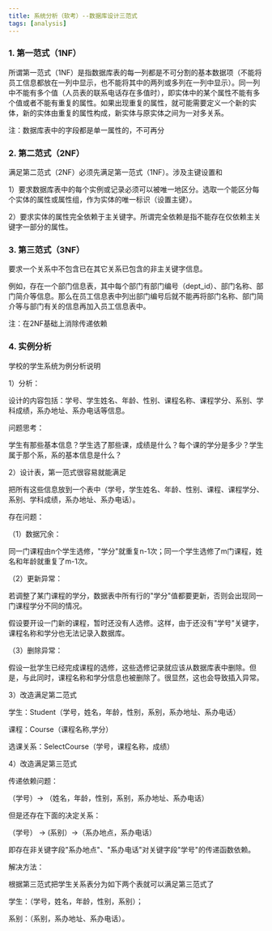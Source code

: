 ```yaml
---
title: 系统分析（软考）--数据库设计三范式
tags: [analysis]
---
```


### 1. 第一范式（1NF）

所谓第一范式（1NF）是指数据库表的每一列都是不可分割的基本数据项（不能将员工信息都放在一列中显示，也不能将其中的两列或多列在一列中显示）。同一列中不能有多个值（人员表的联系电话存在多值时），即实体中的某个属性不能有多个值或者不能有重复的属性。如果出现重复的属性，就可能需要定义一个新的实体，新的实体由重复的属性构成，新实体与原实体之间为一对多关系。

注：数据库表中的字段都是单一属性的，不可再分

### 2.  第二范式（2NF）

满足第二范式（2NF）必须先满足第一范式（1NF）。涉及主键设置和

1）要求数据库表中的每个实例或记录必须可以被唯一地区分。选取一个能区分每个实体的属性或属性组，作为实体的唯一标识（设置主键）。

2）要求实体的属性完全依赖于主关键字。所谓完全依赖是指不能存在仅依赖主关键字一部分的属性。

### 3. 第三范式（3NF）

要求一个关系中不包含已在其它关系已包含的非主关键字信息。

例如，存在一个部门信息表，其中每个部门有部门编号（dept_id）、部门名称、部门简介等信息。那么在员工信息表中列出部门编号后就不能再将部门名称、部门简介等与部门有关的信息再加入员工信息表中。

注：在2NF基础上消除传递依赖

### 4. 实例分析

学校的学生系统为例分析说明

1）分析：

设计的内容包括：学号、学生姓名、年龄、性别、课程名称、课程学分、系别、学科成绩，系办地址、系办电话等信息。

问题思考：

学生有那些基本信息？学生选了那些课，成绩是什么？每个课的学分是多少？学生属于那个系，系的基本信息是什么？

2）设计表，第一范式很容易就能满足

把所有这些信息放到一个表中（学号，学生姓名、年龄、性别、课程、课程学分、系别、学科成绩，系办地址、系办电话）。

存在问题：

（1）数据冗余：

同一门课程由n个学生选修，"学分"就重复n-1次；同一个学生选修了m门课程，姓名和年龄就重复了m-1次。

（2）更新异常：

若调整了某门课程的学分，数据表中所有行的"学分"值都要更新，否则会出现同一门课程学分不同的情况。

假设要开设一门新的课程，暂时还没有人选修。这样，由于还没有"学号"关键字，课程名称和学分也无法记录入数据库。

（3）删除异常：

假设一批学生已经完成课程的选修，这些选修记录就应该从数据库表中删除。但是，与此同时，课程名称和学分信息也被删除了。很显然，这也会导致插入异常。

3）改造满足第二范式

学生：Student（学号，姓名，年龄，性别，系别，系办地址、系办电话）

课程：Course（课程名称,学分）

选课关系：SelectCourse（学号，课程名称，成绩）

4）改造满足第三范式

传递依赖问题：

（学号）→ （姓名，年龄，性别，系别，系办地址、系办电话）

但是还存在下面的决定关系：

（学号） → (系别）→（系办地点，系办电话）

即存在非关键字段"系办地点"、"系办电话"对关键字段"学号"的传递函数依赖。

解决方法：

根据第三范式把学生关系表分为如下两个表就可以满足第三范式了

学生：（学号，姓名，年龄，性别，系别）；

系别：（系别，系办地址、系办电话）。

